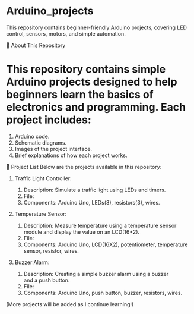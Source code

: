 # Arduino_projects
This repository contains beginner-friendly Arduino projects, covering LED control, sensors, motors, and simple automation. 

📌 About This Repository
# This repository contains simple Arduino projects designed to help beginners learn the basics of electronics and programming. Each project includes:
1. Arduino code.
2. Schematic diagrams.
3. Images of the project interface.
4. Brief explanations of how each project works.

📂 Project List
Below are the projects available in this repository:

1. Traffic Light Controller:
   1. Description: Simulate a traffic light using LEDs and timers.
   2. File:
   3. Components: Arduino Uno, LEDs(3), resistors(3), wires.

2. Temperature Sensor:
   1. Description: Measure temperature using a temperature sensor module and display the value on an LCD(16*2).
   2. File:
   3. Components: Arduino Uno, LCD(16X2), potentiometer, temperature sensor, resistor, wires.

3. Buzzer Alarm:
   1. Description:  Creating a simple buzzer alarm using a buzzer and a push button.
   2. File:
   3. Components: Arduino Uno, push button, buzzer, resistors, wires.

(More projects will be added as I continue learning!)
